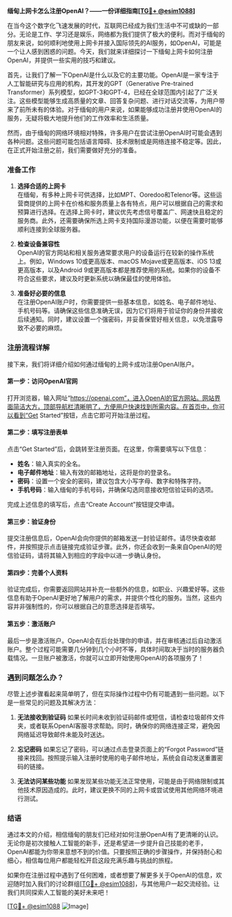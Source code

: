 **缅甸上网卡怎么注册OpenAI？——一份详细指南[[TG💪+ @esim1088](https://t.me/s/esim1088)]**

在当今这个数字化飞速发展的时代，互联网已经成为我们生活中不可或缺的一部分。无论是工作、学习还是娱乐，网络都为我们提供了极大的便利。而对于缅甸的朋友来说，如何顺利地使用上网卡并接入国际领先的AI服务，如OpenAI，可能是一个让人感到困惑的问题。今天，我们就来详细探讨一下缅甸上网卡如何注册OpenAI，并提供一些实用的技巧和建议。

首先，让我们了解一下OpenAI是什么以及它的主要功能。OpenAI是一家专注于人工智能研究与应用的机构，其开发的GPT（Generative Pre-trained Transformer）系列模型，如GPT-3和GPT-4，已经在全球范围内引起了广泛关注。这些模型能够生成高质量的文章、回答复杂问题、进行对话交流等，为用户带来了前所未有的体验。对于缅甸的用户来说，如果能够成功注册并使用OpenAI的服务，无疑将极大地提升他们的工作效率和生活质量。

然而，由于缅甸的网络环境相对特殊，许多用户在尝试注册OpenAI时可能会遇到各种问题。这些问题可能包括语言障碍、技术限制或是网络连接不稳定等。因此，在正式开始注册之前，我们需要做好充分的准备。

### 准备工作

1. **选择合适的上网卡**  
   在缅甸，有多种上网卡可供选择，比如MPT、Ooredoo和Telenor等。这些运营商提供的上网卡在价格和服务质量上各有特点，用户可以根据自己的需求和预算进行选择。在选择上网卡时，建议优先考虑信号覆盖广、网速快且稳定的服务商。此外，还需要确保所选上网卡支持国际漫游功能，以便在需要时能够顺利连接到全球服务器。

2. **检查设备兼容性**  
   OpenAI的官方网站和相关服务通常要求用户的设备运行在较新的操作系统上。例如，Windows 10或更高版本、macOS Mojave或更高版本、iOS 13或更高版本，以及Android 9或更高版本都是推荐使用的系统。如果你的设备不符合这些要求，建议及时更新系统以确保最佳的使用体验。

3. **准备好必要的信息**  
   在注册OpenAI账户时，你需要提供一些基本信息，如姓名、电子邮件地址、手机号码等。请确保这些信息准确无误，因为它们将用于验证你的身份并接收后续通知。同时，建议设置一个强密码，并妥善保管好相关信息，以免泄露导致不必要的麻烦。

### 注册流程详解

接下来，我们将详细介绍如何通过缅甸的上网卡成功注册OpenAI账户。

#### 第一步：访问OpenAI官网
打开浏览器，输入网址“https://openai.com”，进入OpenAI的官方网站。网站界面简洁大方，顶部导航栏清晰明了，方便用户快速找到所需内容。在首页中，你可以看到“Get Started”按钮，点击它即可开始注册过程。

#### 第二步：填写注册表单
点击“Get Started”后，会跳转至注册页面。在这里，你需要填写以下信息：
- **姓名**：输入真实的全名。
- **电子邮件地址**：输入有效的邮箱地址，这将是你的登录名。
- **密码**：设置一个安全的密码，建议包含大小写字母、数字和特殊字符。
- **手机号码**：输入缅甸的手机号码，并确保勾选同意接收短信验证码的选项。

完成上述信息的填写后，点击“Create Account”按钮提交申请。

#### 第三步：验证身份
提交注册信息后，OpenAI会向你提供的邮箱发送一封验证邮件。请尽快查收邮件，并按照提示点击链接完成验证步骤。此外，你还会收到一条来自OpenAI的短信验证码，请将其输入到相应的字段中以进一步确认身份。

#### 第四步：完善个人资料
验证完成后，你需要返回网站并补充一些额外的信息，如职业、兴趣爱好等。这些信息有助于OpenAI更好地了解用户的需求，并提供个性化的服务。当然，这些内容并非强制性的，你可以根据自己的意愿选择是否填写。

#### 第五步：激活账户
最后一步是激活账户。OpenAI会在后台处理你的申请，并在审核通过后自动激活账户。整个过程可能需要几分钟到几个小时不等，具体时间取决于当时的服务器负载情况。一旦账户被激活，你就可以立即开始使用OpenAI的各项服务了！

### 遇到问题怎么办？

尽管上述步骤看起来简单明了，但在实际操作过程中仍有可能遇到一些问题。以下是一些常见的问题及其解决方法：

1. **无法接收到验证码**
   如果长时间未收到验证码邮件或短信，请检查垃圾邮件文件夹，或者联系OpenAI客服寻求帮助。同时，确保你的网络连接正常，避免因网络延迟导致邮件未能及时送达。

2. **忘记密码**
   如果忘记了密码，可以通过点击登录页面上的“Forgot Password”链接来找回。按照提示输入注册时使用的电子邮件地址，系统会自动发送重置密码的链接。

3. **无法访问某些功能**
   如果发现某些功能无法正常使用，可能是由于网络限制或其他技术原因造成的。此时，建议更换不同的上网卡或尝试使用其他网络环境进行测试。

### 结语

通过本文的介绍，相信缅甸的朋友们已经对如何注册OpenAI有了更清晰的认识。无论你是初次接触人工智能的新手，还是希望进一步提升自己技能的老手，OpenAI都能为你带来意想不到的价值。只要按照正确的步骤操作，并保持耐心和细心，相信每位用户都能轻松开启这段充满乐趣与挑战的旅程。

如果你在注册过程中遇到了任何困难，或者想要了解更多关于OpenAI的信息，欢迎随时加入我们的讨论群组[[TG💪+ @esim1088](https://t.me/s/esim1088)]，与其他用户一起交流经验。让我们共同探索人工智能的美好未来吧！

[[TG💪+ @esim1088](https://t.me/s/esim1088) ![Image](https://i.postimg.cc/4NQfJmqS/Snipaste-2025-05-13-00-14-12.png)]